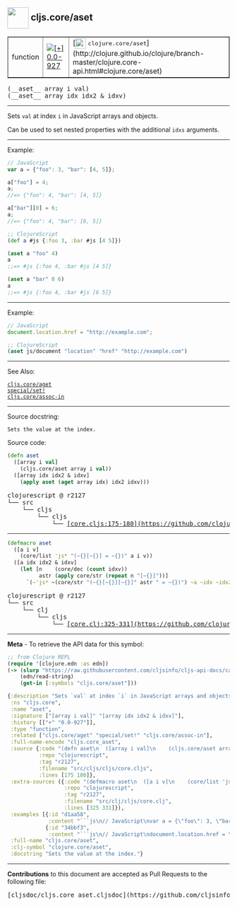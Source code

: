 ## <img width="48px" valign="middle" src="http://i.imgur.com/Hi20huC.png"> cljs.core/aset

 <table border="1">
<tr>

<td>function</td>
<td><a href="https://github.com/cljsinfo/cljs-api-docs/tree/0.0-927"><img valign="middle" alt="[+] 0.0-927" src="https://img.shields.io/badge/+-0.0--927-lightgrey.svg"></a> </td>
<td>
[<img height="24px" valign="middle" src="http://i.imgur.com/1GjPKvB.png"> <samp>clojure.core/aset</samp>](http://clojure.github.io/clojure/branch-master/clojure.core-api.html#clojure.core/aset)
</td>
</tr>
</table>

 <samp>
(__aset__ array i val)<br>
</samp>
 <samp>
(__aset__ array idx idx2 & idxv)<br>
</samp>

---

Sets `val` at index `i` in JavaScript arrays and objects.

Can be used to set nested properties with the additional `idxs` arguments.

---

Example:

```js
// JavaScript
var a = {"foo": 3, "bar": [4, 5]};

a["foo"] = 4;
a;
//=> {"foo": 4, "bar": [4, 5]}

a["bar"][0] = 6;
a;
//=> {"foo": 4, "bar": [6, 5]}
```

```clj
;; ClojureScript
(def a #js {:foo 3, :bar #js [4 5]})

(aset a "foo" 4)
a
;;=> #js {:foo 4, :bar #js [4 5]}

(aset a "bar" 0 6)
a
;;=> #js {:foo 4, :bar #js [6 5]}
```

---
Example:

```js
// JavaScript
document.location.href = "http://example.com";
```

```clj
;; ClojureScript
(aset js/document "location" "href" "http://example.com")
```

---

See Also:

[`cljs.core/aget`](cljs.core_aget.md)<br>
[`special/set!`](special_setBANG.md)<br>
[`cljs.core/assoc-in`](cljs.core_assoc-in.md)<br>

---

Source docstring:

```
Sets the value at the index.
```

Source code:

```clj
(defn aset
  ([array i val]
    (cljs.core/aset array i val))
  ([array idx idx2 & idxv]
    (apply aset (aget array idx) idx2 idxv)))
```

 <pre>
clojurescript @ r2127
└── src
    └── cljs
        └── cljs
            └── <ins>[core.cljs:175-180](https://github.com/clojure/clojurescript/blob/r2127/src/cljs/cljs/core.cljs#L175-L180)</ins>
</pre>


---

```clj
(defmacro aset
  ([a i v]
    (core/list 'js* "(~{}[~{}] = ~{})" a i v))
  ([a idx idx2 & idxv]
    (let [n    (core/dec (count idxv))
          astr (apply core/str (repeat n "[~{}]"))]
      `(~'js* ~(core/str "(~{}[~{}][~{}]" astr " = ~{})") ~a ~idx ~idx2 ~@idxv))))
```

 <pre>
clojurescript @ r2127
└── src
    └── clj
        └── cljs
            └── <ins>[core.clj:325-331](https://github.com/clojure/clojurescript/blob/r2127/src/clj/cljs/core.clj#L325-L331)</ins>
</pre>

---

__Meta__ - To retrieve the API data for this symbol:

```clj
;; from Clojure REPL
(require '[clojure.edn :as edn])
(-> (slurp "https://raw.githubusercontent.com/cljsinfo/cljs-api-docs/catalog/cljs-api.edn")
    (edn/read-string)
    (get-in [:symbols "cljs.core/aset"]))
```

```clj
{:description "Sets `val` at index `i` in JavaScript arrays and objects.\n\nCan be used to set nested properties with the additional `idxs` arguments.",
 :ns "cljs.core",
 :name "aset",
 :signature ["[array i val]" "[array idx idx2 & idxv]"],
 :history [["+" "0.0-927"]],
 :type "function",
 :related ["cljs.core/aget" "special/set!" "cljs.core/assoc-in"],
 :full-name-encode "cljs.core_aset",
 :source {:code "(defn aset\n  ([array i val]\n    (cljs.core/aset array i val))\n  ([array idx idx2 & idxv]\n    (apply aset (aget array idx) idx2 idxv)))",
          :repo "clojurescript",
          :tag "r2127",
          :filename "src/cljs/cljs/core.cljs",
          :lines [175 180]},
 :extra-sources ({:code "(defmacro aset\n  ([a i v]\n    (core/list 'js* \"(~{}[~{}] = ~{})\" a i v))\n  ([a idx idx2 & idxv]\n    (let [n    (core/dec (count idxv))\n          astr (apply core/str (repeat n \"[~{}]\"))]\n      `(~'js* ~(core/str \"(~{}[~{}][~{}]\" astr \" = ~{})\") ~a ~idx ~idx2 ~@idxv))))",
                  :repo "clojurescript",
                  :tag "r2127",
                  :filename "src/clj/cljs/core.clj",
                  :lines [325 331]}),
 :examples [{:id "d1aa58",
             :content "```js\n// JavaScript\nvar a = {\"foo\": 3, \"bar\": [4, 5]};\n\na[\"foo\"] = 4;\na;\n//=> {\"foo\": 4, \"bar\": [4, 5]}\n\na[\"bar\"][0] = 6;\na;\n//=> {\"foo\": 4, \"bar\": [6, 5]}\n```\n\n```clj\n;; ClojureScript\n(def a #js {:foo 3, :bar #js [4 5]})\n\n(aset a \"foo\" 4)\na\n;;=> #js {:foo 4, :bar #js [4 5]}\n\n(aset a \"bar\" 0 6)\na\n;;=> #js {:foo 4, :bar #js [6 5]}\n```"}
            {:id "34bbf3",
             :content "```js\n// JavaScript\ndocument.location.href = \"http://example.com\";\n```\n\n```clj\n;; ClojureScript\n(aset js/document \"location\" \"href\" \"http://example.com\")\n```"}],
 :full-name "cljs.core/aset",
 :clj-symbol "clojure.core/aset",
 :docstring "Sets the value at the index."}

```

---

__Contributions__ to this document are accepted as Pull Requests to the following file:

 <pre>
[cljsdoc/cljs.core_aset.cljsdoc](https://github.com/cljsinfo/cljs-api-docs/blob/master/cljsdoc/cljs.core_aset.cljsdoc)
</pre>

